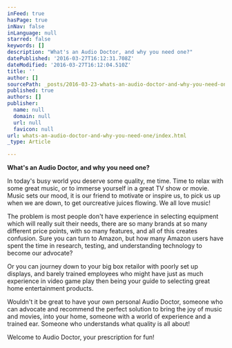 ```yaml
---
inFeed: true
hasPage: true
inNav: false
inLanguage: null
starred: false
keywords: []
description: "What's an Audio Doctor, and why you need one?"
datePublished: '2016-03-27T16:12:31.708Z'
dateModified: '2016-03-27T16:12:04.510Z'
title: ''
author: []
sourcePath: _posts/2016-03-23-whats-an-audio-doctor-and-why-you-need-one.md
published: true
authors: []
publisher:
  name: null
  domain: null
  url: null
  favicon: null
url: whats-an-audio-doctor-and-why-you-need-one/index.html
_type: Article

---
```

**What's an Audio Doctor, and why you need one?**

In today's busy world you deserve some quality, me time. Time to relax with some great music, or to immerse yourself in a great TV show or movie.  Music sets our mood, it is our friend to motivate or inspire us, to pick us up when we are down, to get ourcreative juices flowing. We all love music!

The problem  is  most people don't have experience in selecting equipment  which will really suit their needs, there are so many brands at so many different price points, with so many features, and all of this creates confusion. Sure you can turn to Amazon, but how many Amazon users have spent the time in research, testing, and understanding technology to become our advocate? 

Or you can journey down to your big box retailor with poorly set up displays, and barely trained employees who might have just as much experience in video game play then being your guide to selecting great home entertainment products.  

Wouldn't it be great to have your own personal  Audio Doctor, someone who can advocate and recommend the perfect solution to bring the joy of music and movies, into your home, someone with a world of experience and a trained ear. Someone who understands what quality is all about!

Welcome to Audio Doctor, your prescription for fun!